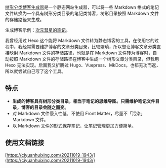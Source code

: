 [树形分类博客生成器](https://github.com/ciyuanhuixing/MarkdownToTreeBlog)是一个静态网站生成器，可以将一些 Markdown 格式的笔记文件转换为一个具有树形分类目录的笔记类博客，树形目录按照 Markdown 文件的存储路径来生成。

生成博客示例：[次元彗星的笔记](https://ciyuanhuixing.com/)。

我曾经用过 Hexo 这个能将 Markdown 文件转为静态博客的工具，在使用它的过程中，我经常需要维护博客的文章分类目录，比较繁琐，所以想让博客文章分类直接映射 Markdown 文件的存储路径，也就是在 Markdown 文件转为博客时，自动按照 Markdown 文件的存储路径在博客中生成一个树形文章分类目录，但我用 Hexo 无法实现。后面我又折腾过 Hugo、Vuepress、MkDocs，也都无功而返，所以就尝试自己写了这个工具。

## 特点

- **生成的博客具有树形分类目录，相当于笔记的思维导图。只需维护笔记文件目录，博客的目录会随之而变。**
- 对 Markdown 文件侵入性低，不使用 Front Matter，尽量不「污染」Markdown 文件。
- 以 Markdown 文件的形式保存笔记，让笔记管理更加方便简单。

## 使用文档链接

[https://ciyuanhuixing.com/20211019-1943/](https://ciyuanhuixing.com/20211019-1943/)
